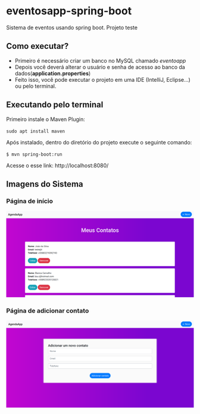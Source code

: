 # eventosapp-spring-boot
Sistema de eventos usando spring boot. Projeto teste

## Como executar?
- Primeiro é necessário criar um banco no MySQL chamado *eventoapp*
- Depois você deverá alterar o usuário e senha de acesso ao banco da dados(**application.properties**) 
- Feito isso, você pode executar o projeto em uma IDE (IntelliJ, Eclipse...) ou pelo terminal.

## Executando pelo terminal
 Primeiro instale o Maven Plugin:


   `sudo apt install maven`
    
Após instalado, dentro do diretório do projeto execute o seguinte comando:

   `$ mvn spring-boot:run`
   
Acesse o esse link: http://localhost:8080/
## Imagens do Sistema

### Página de início
![enter image description here](https://raw.githubusercontent.com/luca-gouveia/agenda-spring-boot/master/images/inicio.png)

### Página de adicionar contato
![enter image description here](https://raw.githubusercontent.com/luca-gouveia/agenda-spring-boot/master/images/add.png)
